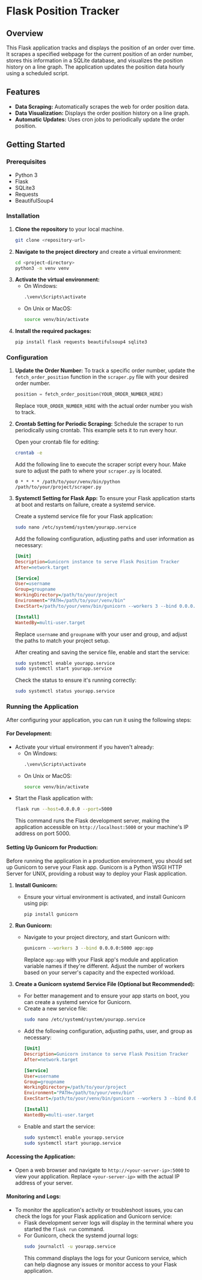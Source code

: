 # Flask Position Tracker

## Overview

This Flask application tracks and displays the position of an order over time. It scrapes a specified webpage for the current position of an order number, stores this information in a SQLite database, and visualizes the position history on a line graph. The application updates the position data hourly using a scheduled script.

## Features

- **Data Scraping:** Automatically scrapes the web for order position data.
- **Data Visualization:** Displays the order position history on a line graph.
- **Automatic Updates:** Uses cron jobs to periodically update the order position.

## Getting Started

### Prerequisites

- Python 3
- Flask
- SQLite3
- Requests
- BeautifulSoup4

### Installation

1. **Clone the repository** to your local machine.
    ```bash
    git clone <repository-url>
    ```
2. **Navigate to the project directory** and create a virtual environment:
    ```bash
    cd <project-directory>
    python3 -m venv venv
    ```
3. **Activate the virtual environment:**
    - On Windows:
        ```cmd
        .\venv\Scripts\activate
        ```
    - On Unix or MacOS:
        ```bash
        source venv/bin/activate
        ```
4. **Install the required packages:**
    ```bash
    pip install flask requests beautifulsoup4 sqlite3
    ```
### Configuration

1. **Update the Order Number:** To track a specific order number, update the `fetch_order_position` function in the `scraper.py` file with your desired order number.

    ```python
    position = fetch_order_position(YOUR_ORDER_NUMBER_HERE)
    ```

    Replace `YOUR_ORDER_NUMBER_HERE` with the actual order number you wish to track.

2. **Crontab Setting for Periodic Scraping:** Schedule the scraper to run periodically using crontab. This example sets it to run every hour.

    Open your crontab file for editing:

    ```bash
    crontab -e
    ```

    Add the following line to execute the scraper script every hour. Make sure to adjust the path to where your `scraper.py` is located.

    ```cron
    0 * * * * /path/to/your/venv/bin/python /path/to/your/project/scraper.py
    ```

3. **Systemctl Setting for Flask App:** To ensure your Flask application starts at boot and restarts on failure, create a systemd service.

    Create a systemd service file for your Flask application:

    ```bash
    sudo nano /etc/systemd/system/yourapp.service
    ```

    Add the following configuration, adjusting paths and user information as necessary:

    ```ini
    [Unit]
    Description=Gunicorn instance to serve Flask Position Tracker
    After=network.target

    [Service]
    User=username
    Group=groupname
    WorkingDirectory=/path/to/your/project
    Environment="PATH=/path/to/your/venv/bin"
    ExecStart=/path/to/your/venv/bin/gunicorn --workers 3 --bind 0.0.0.0:5000 app:app

    [Install]
    WantedBy=multi-user.target
    ```

    Replace `username` and `groupname` with your user and group, and adjust the paths to match your project setup.

    After creating and saving the service file, enable and start the service:

    ```bash
    sudo systemctl enable yourapp.service
    sudo systemctl start yourapp.service
    ```

    Check the status to ensure it's running correctly:

    ```bash
    sudo systemctl status yourapp.service
    ```
### Running the Application

After configuring your application, you can run it using the following steps:

#### For Development:

- Activate your virtual environment if you haven't already:
    - On Windows:
        ```cmd
        .\venv\Scripts\activate
        ```
    - On Unix or MacOS:
        ```bash
        source venv/bin/activate
        ```
- Start the Flask application with:
    ```bash
    flask run --host=0.0.0.0 --port=5000
    ```
  This command runs the Flask development server, making the application accessible on `http://localhost:5000` or your machine's IP address on port 5000.

#### Setting Up Gunicorn for Production:

Before running the application in a production environment, you should set up Gunicorn to serve your Flask app. Gunicorn is a Python WSGI HTTP Server for UNIX, providing a robust way to deploy your Flask application.

1. **Install Gunicorn:**
    - Ensure your virtual environment is activated, and install Gunicorn using pip:
        ```bash
        pip install gunicorn
        ```

2. **Run Gunicorn:**
    - Navigate to your project directory, and start Gunicorn with:
        ```bash
        gunicorn --workers 3 --bind 0.0.0.0:5000 app:app
        ```
      Replace `app:app` with your Flask app's module and application variable names if they're different. Adjust the number of workers based on your server's capacity and the expected workload.

3. **Create a Gunicorn systemd Service File (Optional but Recommended):**
    - For better management and to ensure your app starts on boot, you can create a systemd service for Gunicorn.
    - Create a new service file:
        ```bash
        sudo nano /etc/systemd/system/yourapp.service
        ```
    - Add the following configuration, adjusting paths, user, and group as necessary:
        ```ini
        [Unit]
        Description=Gunicorn instance to serve Flask Position Tracker
        After=network.target

        [Service]
        User=username
        Group=groupname
        WorkingDirectory=/path/to/your/project
        Environment="PATH=/path/to/your/venv/bin"
        ExecStart=/path/to/your/venv/bin/gunicorn --workers 3 --bind 0.0.0.0:5000 app:app

        [Install]
        WantedBy=multi-user.target
        ```
    - Enable and start the service:
        ```bash
        sudo systemctl enable yourapp.service
        sudo systemctl start yourapp.service
        ```

#### Accessing the Application:

- Open a web browser and navigate to `http://<your-server-ip>:5000` to view your application. Replace `<your-server-ip>` with the actual IP address of your server.

#### Monitoring and Logs:

- To monitor the application's activity or troubleshoot issues, you can check the logs for your Flask application and Gunicorn service:
    - Flask development server logs will display in the terminal where you started the `flask run` command.
    - For Gunicorn, check the systemd journal logs:
        ```bash
        sudo journalctl -u yourapp.service
        ```
      This command displays the logs for your Gunicorn service, which can help diagnose any issues or monitor access to your Flask application.
